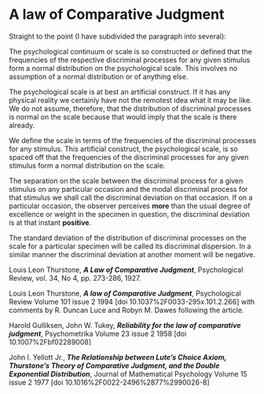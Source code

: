 # A law of Comparative Judgment

Straight to the point (I have subdivided the paragraph into several):

The psychological continuum or scale is so constructed or defined that the frequencies of the respective discriminal processes for any given stimulus form a normal distribution on the psychological scale. This involves no assumption of a normal distribution or of anything else. 

The psychological scale is at best an artificial construct. If it has any physical reality we certainly have not the remotest idea what it may be like. We do not assume, therefore, that the distribution of discriminal processes is normal on the scale because that would imply that the scale is there already. 

We define the scale in terms of the frequencies of the discriminal processes for any stimulus. This artificial construct, the psychological scale, is so spaced off that the frequencies of the discriminal processes for any given stimulus form a normal distribution on the scale. 

The separation on the scale between the discriminal process for a given stimulus on any particular occasion and the modal discriminal process for that stimulus we shall call the discriminal deviation on that occasion. If on a particular occasion, the observer perceives __more__ than the usual degree of excellence or weight in the specimen in question, the discriminal deviation is at that instant __positive__.

The standard deviation of the distribution of discriminal processes on the scale for a particular specimen will be called its discriminal dispersion. In a similar manner the discriminal deviation at another moment will be negative.

Louis Leon Thurstone, __*A Law of Comparative Judgment*__, Psychological Review, vol. 34, No 4, pp. 273-286, 1927.

Louis Leon Thurstone, __*A law of Comparative Judgment*__, Psychological Review Volume 101 issue 2 1994 [doi 10.1037%2F0033-295x.101.2.266]  with comments by R. Duncan Luce and Robyn M. Dawes following the article.

Harold Gulliksen, John W. Tukey, __*Reliability for the law of comparative judgment*__, Psychometrika Volume 23 issue 2 1958 [doi 10.1007%2Fbf02289008] 

John I. Yellott Jr., __*The Relationship between Lute’s Choice Axiom, Thurstone’s Theory of Comparative Judgment, and the Double Exponential Distribution*__, Journal of Mathematical Psychology Volume 15 issue 2 1977 [doi 10.1016%2F0022-2496%2877%2990026-8] 

